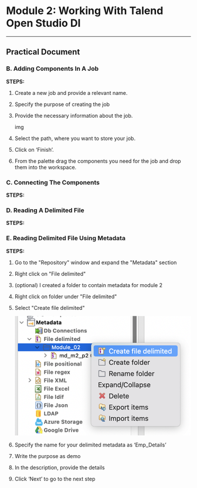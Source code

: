 # Module 2: Working With Talend Open Studio DI

---

## Practical Document

### B. Adding Components In A Job

**STEPS:**

1. Create a new job and provide a relevant name.
2. Specify the purpose of creating the job
3. Provide the necessary information about the job.

   img
4. Select the path, where you want to store your job.
5. Click on ‘Finish’.
6. From the palette drag the components you need for the job and drop them into the workspace.

### C. Connecting The Components

**STEPS:**

### D. Reading A Delimited File

**STEPS:**

### E. Reading Delimited File Using Metadata

**STEPS:**

1. Go to the "Repository" window and expand the "Metadata" section
2. Right click on "File delimited"
3. (optional) I created a folder to contain metadata for module 2
4. Right click on folder under "File delimited"
5. Select "Create file delimited"

   ![Create file delimited"](screenshots/E_01.png)

6. Specify the name for your delimited metadata as ‘Emp_Details’
7. Write the purpose as demo
8. In the description, provide the details
9. Click ‘Next’ to go to the next step
